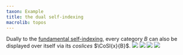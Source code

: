 ```yaml
---
taxon: Example
title: the dual self-indexing
macrolib: topos
---
```


Dually to the [fundamental self-indexing](frct-001X), every category $B$ can also be displayed over itself via its *coslices* $\CoSl{x}{B}$.
![](frct-002Z)
![](frct-001M)
![](frct-001N)
![](frct-0030)
